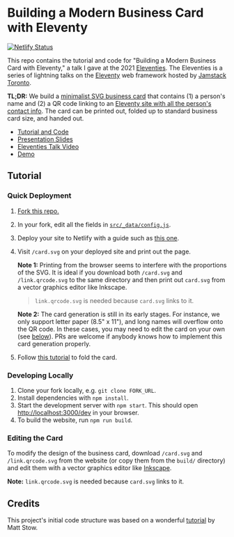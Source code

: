 # Building a Modern Business Card with Eleventy

[![Netlify Status](https://api.netlify.com/api/v1/badges/e6286d91-fdc6-4e35-b8cf-c5276c888036/deploy-status)](https://app.netlify.com/sites/btjanakacontact/deploys)

This repo contains the tutorial and code for "Building a Modern Business Card
with Eleventy," a talk I gave at the 2021
[Eleventies](https://www.meetup.com/JAMstack-Toronto/events/281278073/). The
Eleventies is a series of lightning talks on the
[Eleventy](https://www.11ty.dev) web framework hosted by
[Jamstack Toronto](https://twitter.com/JAMstackTORONTO).

**TL;DR:** We build a
[minimalist SVG business card](https://contact.btjanaka.net/card.svg) that
contains (1) a person's name and (2) a QR code linking to an
[Eleventy site with all the person's contact info](https://contact.btjanaka.net).
The card can be printed out, folded up to standard business card size, and
handed out.

- [Tutorial and Code](https://github.com/btjanaka/contact)
- [Presentation Slides](https://btjanaka.net/eleventy-business-card/)
- [Eleventies Talk Video](https://www.youtube.com/watch?v=_HxoV9BP95c)
- [Demo](https://contact.btjanaka.net)

## Tutorial

### Quick Deployment

1. [Fork this repo.](https://github.com/btjanaka/contact/fork)
1. In your fork, edit all the fields in
   [`src/_data/config.js`](src/_data/config.js).
1. Deploy your site to Netlify with a guide such as
   [this one](https://www.netlify.com/blog/2016/09/29/a-step-by-step-guide-deploying-on-netlify/).
1. Visit `/card.svg` on your deployed site and print out the page.

   **Note 1:** Printing from the browser seems to interfere with the proportions
   of the SVG. It is ideal if you download both `/card.svg` and
   `/link.qrcode.svg` to the same directory and then print out `card.svg` from a
   vector graphics editor like Inkscape.

   > `link.qrcode.svg` is needed because `card.svg` links to it.

   **Note 2:** The card generation is still in its early stages. For instance,
   we only support letter paper (8.5" x 11"), and long names will overflow onto
   the QR code. In these cases, you may need to edit the card on your own (see
   [below](#editing-the-card)). PRs are welcome if anybody knows how to
   implement this card generation properly.

1. Follow [this tutorial](https://youtu.be/oSXVQ_N-7D0) to fold the card.

### Developing Locally

1. Clone your fork locally, e.g. `git clone FORK_URL`.
1. Install dependencies with `npm install`.
1. Start the development server with `npm start`. This should open
   <http://localhost:3000/dev> in your browser.
1. To build the website, run `npm run build`.

### Editing the Card

To modify the design of the business card, download `/card.svg` and
`/link.qrcode.svg` from the website (or copy them from the `build/` directory)
and edit them with a vector graphics editor like
[Inkscape](https://inkscape.org).

**Note:** `link.qrcode.svg` is needed because `card.svg` links to it.

## Credits

This project's initial code structure was based on a wonderful
[tutorial](https://dev.to/stowball/creating-a-production-ready-eleventy-project-with-webpack-babel-and-sass-35ep)
by Matt Stow.
